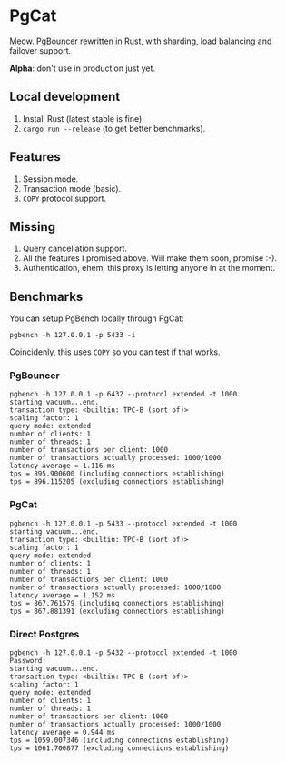 # PgCat

Meow. PgBouncer rewritten in Rust, with sharding, load balancing and failover support.

**Alpha**: don't use in production just yet.

## Local development

1. Install Rust (latest stable is fine).
2. `cargo run --release` (to get better benchmarks).

## Features

1. Session mode.
2. Transaction mode (basic).
3. `COPY` protocol support.

## Missing

1. Query cancellation support.
2. All the features I promised above. Will make them soon, promise :-).
3. Authentication, ehem, this proxy is letting anyone in at the moment.

## Benchmarks

You can setup PgBench locally through PgCat:

```
pgbench -h 127.0.0.1 -p 5433 -i
```

Coincidenly, this uses `COPY` so you can test if that works.

### PgBouncer

```
pgbench -h 127.0.0.1 -p 6432 --protocol extended -t 1000
starting vacuum...end.
transaction type: <builtin: TPC-B (sort of)>
scaling factor: 1
query mode: extended
number of clients: 1
number of threads: 1
number of transactions per client: 1000
number of transactions actually processed: 1000/1000
latency average = 1.116 ms
tps = 895.900600 (including connections establishing)
tps = 896.115205 (excluding connections establishing)
```

### PgCat

```
pgbench -h 127.0.0.1 -p 5433 --protocol extended -t 1000
starting vacuum...end.
transaction type: <builtin: TPC-B (sort of)>
scaling factor: 1
query mode: extended
number of clients: 1
number of threads: 1
number of transactions per client: 1000
number of transactions actually processed: 1000/1000
latency average = 1.152 ms
tps = 867.761579 (including connections establishing)
tps = 867.881391 (excluding connections establishing)
```

### Direct Postgres

```
pgbench -h 127.0.0.1 -p 5432 --protocol extended -t 1000
Password:
starting vacuum...end.
transaction type: <builtin: TPC-B (sort of)>
scaling factor: 1
query mode: extended
number of clients: 1
number of threads: 1
number of transactions per client: 1000
number of transactions actually processed: 1000/1000
latency average = 0.944 ms
tps = 1059.007346 (including connections establishing)
tps = 1061.700877 (excluding connections establishing)
```